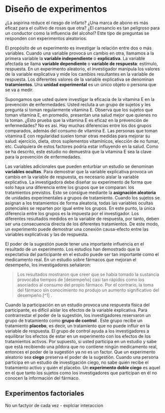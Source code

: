 # Diseño de experimentos

¿La aspirina reduce el riesgo de infarto? ¿Una marca de abono es más eficaz para el cultivo de rosas que otra? ¿El cansancio es tan peligroso para un conductor como la influencia del alcohol? Este tipo de preguntas se responden con experimentos aleatorios. 

El propósito de un experimento es investigar la relación entre dos o más variables. Cuando una variable provoca un cambio en otra, llamamos a la primera variable la **variable independiente** o **explicativa**. La variable afectada se llama **variable dependiente** o **variable de respuesta**: estímulo, respuesta. En un experimento aleatorio, el investigador manipula los valores de la variable explicativa y mide los cambios resultantes en la variable de respuesta. Los diferentes valores de la variable explicativa se denominan **tratamientos**. Una **unidad experimental** es un único objeto o persona que se va a medir.

Supongamos que usted quiere investigar la eficacia de la vitamina E en la prevención de enfermedades. Usted recluta a un grupo de sujetos y les pregunta si toman regularmente vitamina E. Observa que los sujetos que toman vitamina E, en promedio, presentan una salud mejor que quienes no la toman. ¿Esto prueba que la vitamina E es eficaz en la prevención de enfermedades? No es así. Hay muchas diferencias entre los dos grupos comparados, además del consumo de vitamina E. Las personas que toman vitamina E con regularidad suelen tomar otras medidas para mejorar su salud: ejercicio, dieta, otros suplementos vitamínicos, elección de no fumar, etc. Cualquiera de estos factores podría estar influyendo en la salud. Como se ha descrito, este estudio no demuestra que la vitamina E sea la clave para la prevención de enfermedades.

Las variables adicionales que pueden enturbiar un estudio se denominan **variables ocultas**. Para demostrar que la variable explicativa provoca un cambio en la variable de respuesta, es necesario aislar la variable explicativa. La investigadora debe diseñar su experimento de forma que solo haya una diferencia entre los grupos que se comparan: los tratamientos previstos. Esto se consigue mediante la **asignación aleatoria** de unidades experimentales a grupos de tratamiento. Cuando los sujetos se asignan a los tratamientos de forma aleatoria, todas las variables ocultas potenciales se reparten por igual entre los grupos. En este punto, la única diferencia entre los grupos es la impuesta por el investigador. Los diferentes resultados medidos en la variable de respuesta, por tanto, deben ser una consecuencia directa de los diferentes tratamientos. De este modo, un experimento puede demostrar una conexión causa-efecto entre las variables explicativas y las de respuesta.

El poder de la sugestión puede tener una importante influencia en el resultado de un experimento. Los estudios han demostrado que la expectativa del participante en el estudio puede ser tan importante como el medicamento real. En un estudio sobre fármacos que mejoran el desempeño, los investigadores señalaron:

> Los resultados mostraron que creer que se había tomado la sustancia provocaba tiempos de \[desempeño\] casi tan rápidos como los asociados al consumo del propio fármaco. Por el contrario, la toma del fármaco sin conocimiento no produjo un aumento significativo del desempeño.\[\^1\] .

Cuando la participación en un estudio provoca una respuesta física del participante, es difícil aislar los efectos de la variable explicativa. Para contrarrestar el poder de la sugestión, los investigadores reservaron un grupo de tratamiento como **grupo de control** . Este grupo recibe un tratamiento **placebo**, es decir, un tratamiento que no puede influir en la variable de respuesta. El grupo de control ayuda a los investigadores a equilibrar los efectos de estar en un experimento con los efectos de los tratamientos activos. Por supuesto, si usted participa en un estudio y sabe que está recibiendo una píldora que no contiene ningún medicamento real, entonces el poder de la sugestión ya no es un factor. Que un experimento aleatorio sea **ciego** preserva el poder de la sugestión. Cuando una persona participa en un estudio de investigación ciego, no sabe quién recibe el tratamiento activo y quién el placebo. Un **experimento doble ciego** es aquel en el que tanto los sujetos como los investigadores que participan en él no conocen la información del fármaco.

## Experimentos factoriales







No un factyor de cada vez - explciar interaccion
